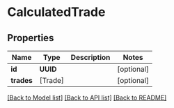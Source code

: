 # CalculatedTrade

## Properties
Name | Type | Description | Notes
------------ | ------------- | ------------- | -------------
**id** | **UUID** |  | [optional] 
**trades** | [Trade] |  | [optional] 

[[Back to Model list]](../README.md#models) [[Back to API list]](../README.md#api-endpoints) [[Back to README]](../README.md)


